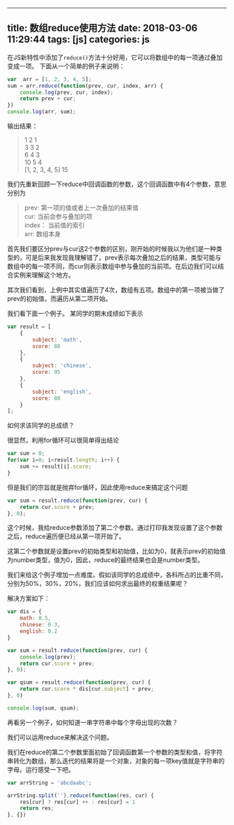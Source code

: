 
---
title: 数组reduce使用方法
date: 2018-03-06 11:29:44
tags: [js]
categories: js
---

在JS新特性中添加了`reduce()`方法十分好用，它可以将数组中的每一项通过叠加变成一项。
下面从一个简单的例子来说明：
```js
var  arr = [1, 2, 3, 4, 5];
sum = arr.reduce(function(prev, cur, index, arr) {
    console.log(prev, cur, index);
    return prev + cur;
})
console.log(arr, sum);
```

输出结果：
>1 2 1   
3 3 2   
6 4 3    
10 5 4    
[1, 2, 3, 4, 5] 15

我们先重新回顾一下reduce中回调函数的参数，这个回调函数中有4个参数，意思分别为

>prev: 第一项的值或者上一次叠加的结果值    
cur: 当前会参与叠加的项    
index： 当前值的索引    
arr: 数组本身    

首先我们要区分prev与cur这2个参数的区别，刚开始的时候我以为他们是一种类型的，可是后来我发现我理解错了。prev表示每次叠加之后的结果，类型可能与数组中的每一项不同，而cur则表示数组中参与叠加的当前项。在后边我们可以结合实例来理解这个地方。

其次我们看到，上例中其实值遍历了4次，数组有五项。数组中的第一项被当做了prev的初始值，而遍历从第二项开始。

我们看下面一个例子。
某同学的期末成绩如下表示
```js
var result = [
    {
        subject: 'math',
        score: 88
    },
    {
        subject: 'chinese',
        score: 95
    },
    {
        subject: 'english',
        score: 80
    }
];
```

如何求该同学的总成绩？

很显然，利用for循环可以很简单得出结论

```js
var sum = 0;
for(var i=0; i<result.length; i++) {
    sum += result[i].score;
}
```

但是我们的宗旨就是抛弃for循环，因此使用reduce来搞定这个问题

```js
var sum = result.reduce(function(prev, cur) {
    return cur.score + prev;
}, 0);
```

这个时候，我给reduce参数添加了第二个参数。通过打印我发现设置了这个参数之后，reduce遍历便已经从第一项开始了。

这第二个参数就是设置prev的初始类型和初始值，比如为0，就表示prev的初始值为number类型，值为0，因此，reduce的最终结果也会是number类型。

我们来给这个例子增加一点难度。假如该同学的总成绩中，各科所占的比重不同，分别为50%，30%，20%，我们应该如何求出最终的权重结果呢？

解决方案如下：
```js
var dis = {
    math: 0.5,
    chinese: 0.3,
    english: 0.2
}

var sum = result.reduce(function(prev, cur) {
    console.log(prev);
    return cur.score + prev;
}, 0);

var qsum = result.reduce(function(prev, cur) {
    return cur.score * dis[cur.subject] + prev;
}, 0)

console.log(sum, qsum);
```

再看另一个例子，如何知道一串字符串中每个字母出现的次数？

我们可以运用reduce来解决这个问题。

我们在reduce的第二个参数里面初始了回调函数第一个参数的类型和值，将字符串转化为数组，那么迭代的结果将是一个对象，对象的每一项key值就是字符串的字母。运行感受一下吧。
```js
var arrString = 'abcdaabc';

arrString.split('').reduce(function(res, cur) {
    res[cur] ? res[cur] ++ : res[cur] = 1
    return res;
}, {})
```